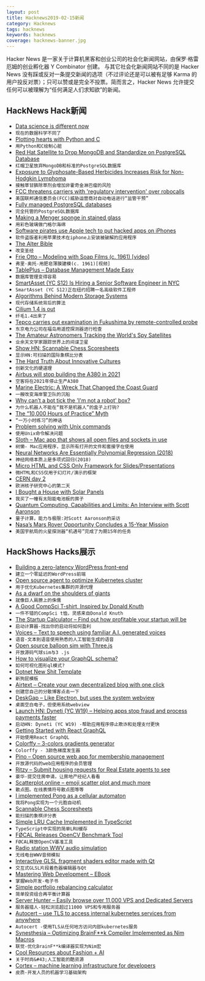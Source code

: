 ```yaml
---
layout: post
title: Hacknews2019-02-15新闻
category: Hacknews
tags: hacknews
keywords: hacknews
coverage: hacknews-banner.jpg
---
```


Hacker News 是一家关于计算机黑客和创业公司的社会化新闻网站，由保罗·格雷厄姆的创业孵化器 Y Combinator 创建。
与其它社会化新闻网站不同的是 Hacker News 没有踩或反对一条提交新闻的选项（不过评论还是可以被有足够 Karma 的用户投反对票）；只可以赞或是完全不投票。简而言之，Hacker News 允许提交任何可以被理解为“任何满足人们求知欲”的新闻。

## HackNews Hack新闻


- [Data science is different now](https://veekaybee.github.io/2019/02/13/data-science-is-different/)
- `现在的数据科学不同了`
- [Plotting hearts with Python and C](https://github.com/susam/heart)
- `用Python和C绘制心脏`
- [Red Hat Satellite to Drop MongoDB and Standardize on PostgreSQL Database](https://www.redhat.com/en/blog/red-hat-satellite-standardize-postgresql-backend)
- `红帽卫星放弃MongoDB和标准的PostgreSQL数据库`
- [Exposure to Glyphosate-Based Herbicides Increases Risk for Non-Hodgkin Lymphoma](https://www.sciencedirect.com/science/article/pii/S1383574218300887)
- `接触草甘膦除草剂会增加非霍奇金淋巴瘤的风险`
- [FCC threatens carriers with &#39;regulatory intervention&#39; over robocalls](https://thehill.com/policy/technology/429867-fcc-threatens-carriers-with-regulatory-intervention-on-robocalls)
- `美国联邦通信委员会(FCC)威胁运营商对自动电话进行“监管干预”`
- [Fully managed PostgreSQL databases](https://www.digitalocean.com/products/managed-databases/)
- `完全托管的PostgreSQL数据库`
- [Making a Menger sponge in stained glass](http://joshmillard.com/sgmenger/)
- `用彩色玻璃做门格尔海绵`
- [Software pirates use Apple tech to put hacked apps on iPhones](https://www.reuters.com/article/us-apple-piracy/software-pirates-use-apple-tech-to-put-hacked-apps-on-iphones-idUSKCN1Q3097)
- `软件盗版者利用苹果技术在iphone上安装被破解的应用程序`
- [The Alter Bible](https://www.tabletmag.com/jewish-arts-and-culture/279344/robert-alter-bible)
- `改变圣经`
- [Frie Otto – Modeling with Soap Films (c. 1961) [video]](https://www.youtube.com/watch?v=-IW7o25NmeA)
- `弗里·奥托-用肥皂薄膜建模(c. 1961)[视频]`
- [TablePlus – Database Management Made Easy](https://tableplus.io/)
- `数据库管理变得容易`
- [SmartAsset (YC S12) Is Hiring a Senior Software Engineer in NYC](https://smartasset.com/careers/?gh_jid=4049845002)
- `SmartAsset (YC S12)正在纽约招聘一名高级软件工程师`
- [Algorithms Behind Modern Storage Systems](https://www.infoq.com/presentations/storage-algorithms)
- `现代存储系统背后的算法`
- [Cilium 1.4 is out](https://cilium.io/blog/2019/02/12/cilium-14)
- `纤毛1.4出来了`
- [Tepco carries out examination in Fukushima by remote-controlled probe](https://www.japantimes.co.jp/news/2019/02/13/national/tepco-completes-physical-examination-probe-melted-reactor-fuel/)
- `东京电力公司在福岛用遥控探测器进行检查`
- [The Amateur Astronomers Tracking the World&#39;s Spy Satellites](https://www.supercluster.com/editorial/meet-the-amateur-astronomers-hunting-for-spy-satellites)
- `业余天文学家跟踪世界上的间谍卫星`
- [Show HN: Scannable Chess Scoresheets](https://www.reinechess.com/)
- `显示HN:可扫描的国际象棋比分表`
- [The Hard Truth About Innovative Cultures](https://hbr.org/2019/01/the-hard-truth-about-innovative-cultures)
- `创新文化的硬道理`
- [Airbus will stop building the A380 in 2021](https://www.wsj.com/articles/airbus-will-stop-building-its-a380-superjumbo-jet-11550121699)
- `空客将在2021年停止生产A380`
- [Marine Electric: A Wreck That Changed the Coast Guard](https://www.maritime-executive.com/features/marine-electric-the-wreck-that-changed-the-coast-guard-forever)
- `一艘改变海岸警卫队的沉船`
- [Why can’t a bot tick the &#39;I&#39;m not a robot&#39; box?](https://www.quora.com/Why-can-t-a-bot-tick-the-Im-not-a-robot-box/answer/Oliver-Emberton?share=1)
- `为什么机器人不能在“我不是机器人”的盒子上打钩?`
- [The “10,000 Hours of Practice” Myth](http://greyenlightenment.com/the-10000-hours-of-practice-myth-practice-makes-better-but-not-perfect/)
- `“一万小时练习”的神话`
- [Problem solving with Unix commands](http://vegardstikbakke.com/unix/)
- `使用Unix命令解决问题`
- [Sloth – Mac app that shows all open files and sockets in use](https://github.com/sveinbjornt/Sloth)
- `树懒- Mac应用程序，显示所有打开的文件和套接字在使用`
- [Neural Networks Are Essentially Polynomial Regression (2018)](https://matloff.wordpress.com/2018/06/20/neural-networks-are-essentially-polynomial-regression/)
- `神经网络本质上是多项式回归(2018)`
- [Micro HTML and CSS Only Framework for Slides/Presentations](https://twitter.com/giuseppegurgone/status/1096051462407405568)
- `微HTML和CSS仅用于幻灯片/演示的框架`
- [CERN day 2](https://remysharp.com/2019/02/13/cern-day-2)
- `欧洲核子研究中心的第二天`
- [I Bought a House with Solar Panels](https://www.bloomberg.com/graphics/2019-sunrun-solar-panels/)
- `我买了一幢有太阳能电池板的房子`
- [Quantum Computing, Capabilities and Limits: An Interview with Scott Aaronson](https://gigaom.com/2019/01/17/quantum-computing-capabilities-and-limits-an-interview-with-scott-aaronson/)
- `量子计算，能力与极限:对Scott Aaronson的采访`
- [Nasa’s Mars Rover Opportunity Concludes a 15-Year Mission](https://www.nytimes.com/2019/02/13/science/mars-opportunity-rover-dead.html)
- `美国宇航局的火星探测器“机遇号”完成了为期15年的任务`


## HackShows Hacks展示

- [ Building a zero-latency WordPress front-end](https://github.com/trambarhq/relaks-wordpress-example)
- `建立一个零延迟的WordPress前端`
- [ Open source agent to optimize Kubernetes cluster](https://news.ycombinator.com/item?id=19157719)
- `用于优化Kubernetes集群的开源代理`
- [ As a dwarf on the shoulders of giants](http://lambdaway.free.fr/lambdaspeech/?view=factory_201902_paper)
- `就像巨人肩膀上的侏儒`
- [ A Good CompSci T-shirt, Inspired by Donald Knuth](https://agoodcstshirt.com)
- `一件不错的CompSci t恤，灵感来自Donald Knuth`
- [ The Startup Calculator – Find out how profitable your startup will be](https://startupcalculator.co/)
- `启动计算器-找出你的启动将如何盈利`
- [ Voices – Text to speech using familiar A.I. generated voices](https://voice.headliner.app/)
- `语音-文本到语音使用熟悉的人工智能生成的语音`
- [ Open source balloon sim with Three.js](https://alexanderperrin.com.au/triangles/ballooning/)
- `开放源码气球sim与3 .js`
- [ How to visualize your GraphQL schema?](https://blog.graphqleditor.com/visualize-your-schema/)
- `如何可视化图形ql模式?`
- [ Dotnet New Shit Template](https://github.com/lusocoding/dotnet-newshit)
- `新狗屁模板`
- [ Airtext – Create your own decentralized blog with one click](https://airtext.xyz)
- `创建您自己的分散博客点击一下`
- [ DeskGap – Like Electron, but uses the system webview](https://deskgap.com/)
- `桌面空白电子，但使用系统webview`
- [Launch HN: Dyneti (YC W19) – Helping apps stop fraud and process payments faster](https://news.ycombinator.com/item?id=19145785)
- `启动HN: Dyneti (YC W19) -帮助应用程序停止欺诈和处理支付更快`
- [ Getting Started with React GraphQL](https://blog.graphqleditor.com/getting-started-with-react-graphql/)
- `开始使用React GraphQL`
- [ Colorffy – 3-colors gradients generator](https://www.colorffy.com/generator/mgradients)
- `Colorffy - 3颜色梯度发生器`
- [ Pino – Open source web app for membership management](https://pinomembers.com)
- `开放源代码的web应用程序的会员管理`
- [ Ritzy – Submit housing requests for Real Estate agents to see](https://ritzy.app)
- `豪华-提交住房申请，让房地产经纪人看看`
- [ Scatterplot.online – emoji scatter plot and much more](https://scatterplot.online/)
- `散点图。在线表情符号散点图等等`
- [ I implemented Pong as a cellular automaton](https://ericu.github.io/CellCulTuring/)
- `我将Pong实现为一个元胞自动机`
- [ Scannable Chess Scoresheets](https://www.reinechess.com/)
- `能扫描的象棋评分表`
- [ Simple LRU Cache Implemented in TypeScript](https://gist.github.com/robbywashere/41935953b0e816a892623562a8d353ee)
- `TypeScript中实现的简单LRU缓存`
- [ FØCAL Releases OpenCV Benchmark Tool](https://app.f0cal.com/benchmarks)
- `FØCAL释放OpenCV基准工具`
- [ Radio station WWV audio simulation](https://wwv.mcodes.org)
- `无线电台WWV音频模拟`
- [ Interactive GLSL fragment shaders editor made with Qt](https://github.com/VladimirMakeev/ShaderWorkshop)
- `交互式GLSL片段着色器编辑器与Qt`
- [ Mastering Web Development – EBook](https://masteringwebdev.com)
- `掌握Web开发-电子书`
- [ Simple portfolio rebalancing calculator](https://rebalance.moneymonkeylabs.com)
- `简单投资组合再平衡计算器`
- [ Server Hunter – Easily browse over 11,000 VPS and Dedicated Servers](https://www.serverhunter.com)
- `服务器猎人-轻松浏览超过11000 VPS和专用服务器`
- [ Autocert – use TLS to access internal kubernetes services from anywhere](https://github.com/smallstep/certificates/blob/master/autocert/README.md)
- `Autocert -使用TLS从任何地方访问内部kubernetes服务`
- [ Synesthesia – Optimizing BrainF**k Compiler Implemented as Nim Macros](https://github.com/Jeff-Ciesielski/synesthesia)
- `联觉-优化BrainF**k编译器实现为Nim宏`
- [ Cool Resources about Fashion &#43; AI](https://github.com/lzhbrian/Cool-Fashion-Papers)
- `关于时尚&#43;人工智能的酷资源`
- [ Cortex – machine learning infrastructure for developers](https://github.com/cortexlabs/cortex)
- `皮质-开发人员的机器学习基础架构`



